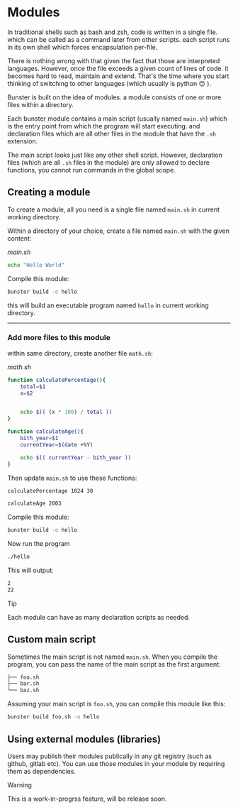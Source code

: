 # Modules

In traditional shells such as bash and zsh, code is written in a single file. which can be called as a command later from other scripts. each script
runs in its own shell which forces encapsulation per-file.

There is nothing wrong with that given the fact that those are interpreted languages. However, once the file exceeds a given count of lines of code. it becomes hard to read, maintain and extend. That's the time where you start thinking of switching to other languages (which usually is python :blush: ).

Bunster is built on the idea of modules. a module consists of one or more files within a directory.

Each bunster module contains a main script (usually named `main.sh`) which is the entry point from which the program will start executing. and declaration files which are all other files in the module that have the `.sh` extension.

The main script looks just like any other shell script. However, declaration files (which are all `.sh` files in the module) are only allowed to declare functions, you cannot run commands in the global scope.

## Creating a module

To create a module, all you need is a single file named `main.sh` in current working directory.

Within a directory of your choice, create a file named `main.sh` with the given content:

_main.sh_

```sh
echo "Hello World"
```

Compile this module:

```sh
bunster build -o hello
```

this will build an executable program named `hello` in current working directory.

---

### Add more files to this module

within same directory, create another file `math.sh`:

_math.sh_

```sh
function calculatePercentage(){
	total=$1
	x=$2


	echo $(( (x * 100) / total ))
}

function calculateAge(){
	bith_year=$1
	currentYear=$(date +%Y)

	echo $(( currentYear - bith_year ))
}
```

Then update `main.sh` to use these functions:

```sh
calculatePercentage 1024 30

calculateAge 2003
```

Compile this module:

```sh
bunster build -o hello
```

Now run the program

```sh
./hello
```

This will output:

```txt
2
22
```

> [!TIP]
> Each module can have as many declaration scripts as needed.

## Custom main script

Sometimes the main script is not named `main.sh`. When you compile the program, you can pass the name of the main script as the first argument:

```sh
├── foo.sh
├── bar.sh
└── baz.sh
```

Assuming your main script is `foo.sh`, you can compile this module like this:

```sh
bunster build foo.sh -o hello
```

## Using external modules (libraries)

Users may publish their modules publically in any git registry (such as github, gitlab etc). You can use those modules in your module by requiring them as dependencies.

> [!WARNING]
> This is a work-in-progrss feature, will be release soon.
